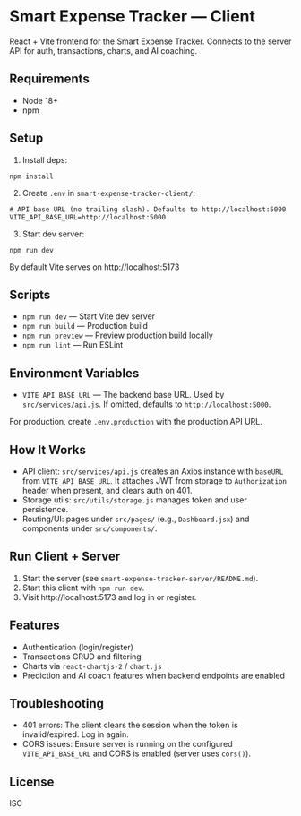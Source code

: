 # Smart Expense Tracker — Client

React + Vite frontend for the Smart Expense Tracker. Connects to the server API for auth, transactions, charts, and AI coaching.

## Requirements

- Node 18+
- npm

## Setup

1) Install deps:
```
npm install
```

2) Create `.env` in `smart-expense-tracker-client/`:
```
# API base URL (no trailing slash). Defaults to http://localhost:5000
VITE_API_BASE_URL=http://localhost:5000
```

3) Start dev server:
```
npm run dev
```
By default Vite serves on http://localhost:5173

## Scripts

- `npm run dev` — Start Vite dev server
- `npm run build` — Production build
- `npm run preview` — Preview production build locally
- `npm run lint` — Run ESLint

## Environment Variables

- `VITE_API_BASE_URL` — The backend base URL. Used by `src/services/api.js`. If omitted, defaults to `http://localhost:5000`.

For production, create `.env.production` with the production API URL.

## How It Works

- API client: `src/services/api.js` creates an Axios instance with `baseURL` from `VITE_API_BASE_URL`. It attaches JWT from storage to `Authorization` header when present, and clears auth on 401.
- Storage utils: `src/utils/storage.js` manages token and user persistence.
- Routing/UI: pages under `src/pages/` (e.g., `Dashboard.jsx`) and components under `src/components/`.

## Run Client + Server

1) Start the server (see `smart-expense-tracker-server/README.md`).
2) Start this client with `npm run dev`.
3) Visit http://localhost:5173 and log in or register.

## Features

- Authentication (login/register)
- Transactions CRUD and filtering
- Charts via `react-chartjs-2` / `chart.js`
- Prediction and AI coach features when backend endpoints are enabled

## Troubleshooting

- 401 errors: The client clears the session when the token is invalid/expired. Log in again.
- CORS issues: Ensure server is running on the configured `VITE_API_BASE_URL` and CORS is enabled (server uses `cors()`).

## License

ISC
